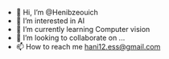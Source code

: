 - 👋 Hi, I’m @Henibzeouich
- 👀 I’m interested in AI
- 🌱 I’m currently learning Computer vision
- 💞️ I’m looking to collaborate on ...
- 📫 How to reach me hani12.ess@gmail.com

<!---
Henibzeouich/Henibzeouich is a ✨ special ✨ repository because its `README.md` (this file) appears on your GitHub profile.
You can click the Preview link to take a look at your changes.
--->
